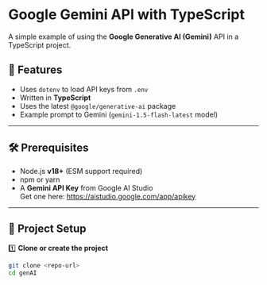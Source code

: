 # Google Gemini API with TypeScript

A simple example of using the **Google Generative AI (Gemini)** API in a TypeScript project.

## 📌 Features
- Uses `dotenv` to load API keys from `.env`
- Written in **TypeScript**
- Uses the latest `@google/generative-ai` package
- Example prompt to Gemini (`gemini-1.5-flash-latest` model)

---

## 🛠 Prerequisites
- Node.js **v18+** (ESM support required)
- npm or yarn
- A **Gemini API Key** from Google AI Studio  
  Get one here: https://aistudio.google.com/app/apikey

---

## 📂 Project Setup

1️⃣ **Clone or create the project**
```bash
git clone <repo-url>
cd genAI
